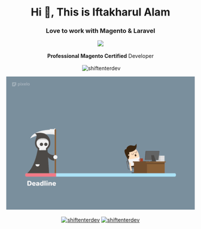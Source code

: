 <h1 align="center">Hi 👋, This is Iftakharul Alam</h1>
<h3 align="center">Love to work with Magento & Laravel</h3>
 
<p align="center"><img src="https://images.youracclaim.com/size/340x340/images/48e73336-c91d-477f-a66f-3ad950acb597/Adobe_Certified_Professional_Experience_Cloud_products_Digital_Badge.png" /></p>

<p align="center"><strong>Professional Magento Certified</strong> Developer</p>

<p align="center">&nbsp;<img align="center" src="https://github-readme-stats.vercel.app/api?username=shiftenterdev&show_icons=true" alt="shiftenterdev" /></p>

<p align="center"><img src="https://github.com/bappa2du/bappa2du/blob/master/74d00626189f90860a679783b369d294.gif" width="550"/></p>

<p align="center">
<a href="https://dev.to/shiftenterdev" target="blank"><img align="center" src="https://cdn.jsdelivr.net/npm/simple-icons@3.0.1/icons/dev-dot-to.svg" alt="shiftenterdev" height="30" width="30" /></a>
<a href="https://twitter.com/shiftenterdev" target="blank"><img align="center" src="https://cdn.jsdelivr.net/npm/simple-icons@3.0.1/icons/twitter.svg" alt="shiftenterdev" height="30" width="30" /></a>
</p>
